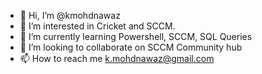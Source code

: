 - 👋 Hi, I’m @kmohdnawaz
- 👀 I’m interested in Cricket and SCCM.
- 🌱 I’m currently learning Powershell, SCCM, SQL Queries
- 💞️ I’m looking to collaborate on SCCM Community hub  
- 📫 How to reach me k.mohdnawaz@gmail.com

<!---
kmohdnawaz/kmohdnawaz is a ✨ special ✨ repository because its `README.md` (this file) appears on your GitHub profile.
You can click the Preview link to take a look at your changes.
--->

